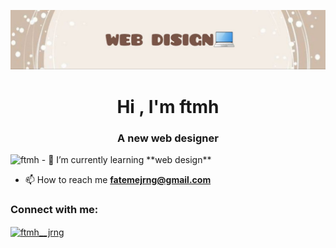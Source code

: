 ![logo](https://github.com/ftmhjerang/ftmhjerang/blob/main/photo_2025-01-31_23-18-46.jpg)
<h1 align="center">Hi , I'm ftmh</h1>
<h3 align="center">A new web designer</h3>
<img aling="center" alt="ftmh" width="200" src="https://encrypted-tbn0.gstatic.com/images?q=tbn:ANd9GcQHqm3WYr1vgqG-u3xol6tbHW-JFeiTNhcGfA&s">
- 🌱 I’m currently learning **web design**

- 📫 How to reach me **fatemejrng@gmail.com**

<h3 align="left">Connect with me:</h3>
<p align="left">
<a href="https://instagram.com/ftmh__jrng" target="blank"><img align="center" src="https://raw.githubusercontent.com/rahuldkjain/github-profile-readme-generator/master/src/images/icons/Social/instagram.svg" alt="ftmh__jrng" height="30" width="40" /></a>
</p>

